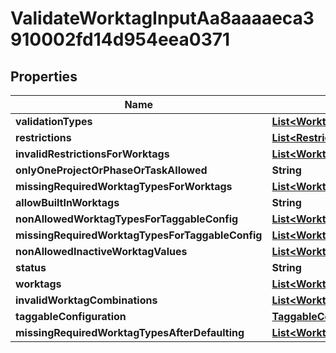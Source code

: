 

# ValidateWorktagInputAa8aaaaeca3910002fd14d954eea0371


## Properties

Name | Type | Description | Notes
------------ | ------------- | ------------- | -------------
**validationTypes** | [**List&lt;WorktagValidationTypeInput7ccdf8f26ee910000b6a70bc5fd600c2&gt;**](WorktagValidationTypeInput7ccdf8f26ee910000b6a70bc5fd600c2.md) |  |  [optional]
**restrictions** | [**List&lt;RestrictionInput4b3cd975feb010000567e14324830071&gt;**](RestrictionInput4b3cd975feb010000567e14324830071.md) |  |  [optional]
**invalidRestrictionsForWorktags** | [**List&lt;WorktagAndRestrictionInputF08fabab3cae10001a2f1a982daa01b5&gt;**](WorktagAndRestrictionInputF08fabab3cae10001a2f1a982daa01b5.md) |  |  [optional]
**onlyOneProjectOrPhaseOrTaskAllowed** | **String** |  |  [optional]
**missingRequiredWorktagTypesForWorktags** | [**List&lt;WorktagAndTypeInput854b3abfd54d10000e8038b032223278&gt;**](WorktagAndTypeInput854b3abfd54d10000e8038b032223278.md) |  |  [optional]
**allowBuiltInWorktags** | **String** |  |  [optional]
**nonAllowedWorktagTypesForTaggableConfig** | [**List&lt;WorktagTypeInput3f71b007c34610000e0bb926bf370056&gt;**](WorktagTypeInput3f71b007c34610000e0bb926bf370056.md) |  |  [optional]
**missingRequiredWorktagTypesForTaggableConfig** | [**List&lt;WorktagTypeInput3f71b007c34610000e0bb926bf370056&gt;**](WorktagTypeInput3f71b007c34610000e0bb926bf370056.md) |  |  [optional]
**nonAllowedInactiveWorktagValues** | [**List&lt;WorktagInputAa8aaaaeca39100034443e493aef03ce&gt;**](WorktagInputAa8aaaaeca39100034443e493aef03ce.md) |  |  [optional]
**status** | **String** |  |  [optional]
**worktags** | [**List&lt;WorktagInputAa8aaaaeca39100034443e493aef03ce&gt;**](WorktagInputAa8aaaaeca39100034443e493aef03ce.md) |  |  [optional]
**invalidWorktagCombinations** | [**List&lt;WorktagsComboInputF08fabab3cae10000b041ae3234b009d&gt;**](WorktagsComboInputF08fabab3cae10000b041ae3234b009d.md) |  |  [optional]
**taggableConfiguration** | [**TaggableConfigurationAa8aaaaeca391000321b455e3c150390**](TaggableConfigurationAa8aaaaeca391000321b455e3c150390.md) |  |  [optional]
**missingRequiredWorktagTypesAfterDefaulting** | [**List&lt;WorktagTypeInput3f71b007c34610000e0bb926bf370056&gt;**](WorktagTypeInput3f71b007c34610000e0bb926bf370056.md) |  |  [optional]



